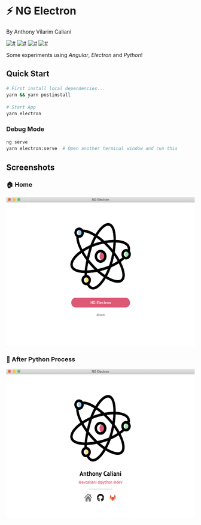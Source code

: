 # ⚡️ NG Electron
By Anthony Vilarim Caliani

[![#](https://img.shields.io/badge/licence-MIT-blue.svg)](#) [![#](https://img.shields.io/badge/angular-8-red.svg)](#) [![#](https://img.shields.io/badge/electron-5.0.x-lightgray.svg)](#) [![#](https://img.shields.io/badge/python-3-yellow.svg)](#)

Some experiments using _Angular_, _Electron_ and _Python_!

## Quick Start

```sh
# First install local dependencies...
yarn && yarn postinstall

# Start App
yarn electron
```

### Debug Mode
```bash
ng serve
yarn electron:serve  # Open another terminal window and run this
```

## Screenshots

### 🏠 Home
<img src=".doc/screenshot-home.png" style="display: block; height: 400px;">

### 🐍 After Python Process
<img src=".doc/screenshot-processed.png" style="display: block; height: 400px;">
